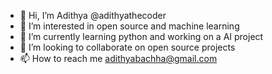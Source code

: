 - 👋 Hi, I’m Adithya @adithyathecoder
- 👀 I’m interested in open source and machine learning
- 🌱 I’m currently learning python and working on a AI project
- 💞️ I’m looking to collaborate on open source projects
- 📫 How to reach me adithyabachha@gmail.com

<!---
adithyathecoder/adithyathecoder is a ✨ special ✨ repository because its `README.md` (this file) appears on your GitHub profile.
You can click the Preview link to take a look at your changes.
--->
